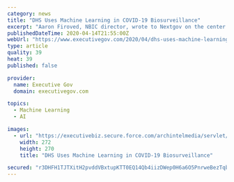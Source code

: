 ```yaml
---
category: news
title: "DHS Uses Machine Learning in COVID-19 Biosurveillance"
excerpt: "Aaron Firoved, NBIC director, wrote to Nextgov on the center's COVID-19-related technology implementations such as the Biofeeds open-source tool that facilitates data analysis via machine learning and automation. Biofeeds has helped biosurveillance personnel identify useable data from a global pool of sources, the director noted."
publishedDateTime: 2020-04-14T21:55:00Z
webUrl: "https://www.executivegov.com/2020/04/dhs-uses-machine-learning-in-covid-19-biosurveillance/"
type: article
quality: 39
heat: 39
published: false

provider:
  name: Executive Gov
  domain: executivegov.com

topics:
  - Machine Learning
  - AI

images:
  - url: "https://executivebiz.secure.force.com/archintelmedia/servlet/servlet.FileDownload?file=00Pf300000s3Xo5EAE"
    width: 272
    height: 270
    title: "DHS Uses Machine Learning in COVID-19 Biosurveillance"

secured: "r3DHFH1TJTXitH2pvddVBxtupKTT0EQ14Qb4iizDWep0H6a6O5PnrweBezTqbIpzxvJPP8SX5pdW+Xc2bSi3eluqWZsL4ukWSG7P4+f5cd0Hrm71R0H1U9/MBbmwrt0WVhGCf8PvDArzVU3XfMRpDNpSnmB1bcvRoFzC920z7UVlSeP0M7fsowVfumWTfq5buDzzzTJV+VoTg9cvmRSpf2bXsoRIqPCxZeaHXouJ8Qr7m1gc5DKxxXutVrArTHm6fknnX/vnXcJq4sBENwMxcI659Xd1R1bTlh8wjPI0h5ckof5Lb2IaDk7Gp3zDtOCet0dMIVGJl6wZvbrzrPkedGWUcHvBFD4etWd7SRF2kMOuvv4XqoyUcDClyH9uVEhh0eDByvBO6U/Blp7VaoIqOzO5mW+0aBBobFsDLGhnWA4Pd1P8B8ux4F9pGhAV4giVe/lfHWFaZ6nYXXUBMPQLbBGCUhPw+XyHnJOQhbYVbfs=;HM58iVQHWyKdQXJc/Xc73Q=="
---
```


